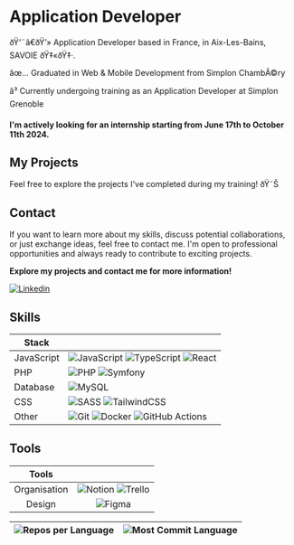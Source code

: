 # Application Developer

ðŸ‘¨â€ðŸ’» Application Developer based in France, in Aix-Les-Bains, SAVOIE ðŸ‡«ðŸ‡·.

âœ… Graduated in Web & Mobile Development from Simplon ChambÃ©ry

â³ Currently undergoing training as an Application Developer at Simplon Grenoble

#### I'm actively looking for an internship starting from June 17th to October 11th 2024.

## My Projects

Feel free to explore the projects I've completed during my training! ðŸ˜Š

## Contact

If you want to learn more about my skills, discuss potential collaborations, or just exchange ideas, feel free to contact me. I'm open to professional opportunities and always ready to contribute to exciting projects.


**Explore my projects and contact me for more information!**

[![Linkedin](https://img.shields.io/badge/LinkedIn-Christopher_Moron-blue?style=flat-square&logo=linkedin&labelColor=blue)](https://www.linkedin.com/in/christophermoron/)

## Skills

| Stack             |                                                                |
| ----------------- | ------------------------------------------------------------------ |
| JavaScript | ![JavaScript](https://img.shields.io/badge/JavaScript-323330?style=for-the-badge&amp;logo=javascript&amp;logoColor=F7DF1E) ![TypeScript](https://img.shields.io/badge/typescript-%23007ACC.svg?style=for-the-badge&amp;logo=typescript&amp;logoColor=white) ![React](https://img.shields.io/badge/React-20232A?style=for-the-badge&logo=react&logoColor=61DAFB) |
| PHP | ![PHP](https://img.shields.io/badge/PHP-777BB4?style=for-the-badge&logo=php&logoColor=white) ![Symfony](https://img.shields.io/badge/Symfony-%23000000.svg?style=for-the-badge&logo=symfony&logoColor=white) |
| Database | ![MySQL](https://img.shields.io/badge/MySQL-00000F?style=for-the-badge&logo=mysql&logoColor=white) |
| CSS | ![SASS](https://img.shields.io/badge/Sass-CC6699?style=for-the-badge&logo=sass&logoColor=white) ![TailwindCSS](https://img.shields.io/badge/Tailwind_CSS-38B2AC?style=for-the-badge&logo=tailwind-css&logoColor=white) |
| Other | ![Git](https://img.shields.io/badge/git-%23F05033.svg?style=for-the-badge&amp;logo=git&amp;logoColor=white) ![Docker](https://img.shields.io/badge/docker-%230db7ed.svg?style=for-the-badge&amp;logo=docker&amp;logoColor=white) ![GitHub Actions](https://img.shields.io/badge/GitHub_Actions-2088FF.svg?style=for-the-badge&amp;logo=github-actions&amp;logoColor=white) |






## Tools
| Tools |  |
|:---------:|:----------:|
|Organisation| ![Notion](https://img.shields.io/badge/Notion-000000.svg?style=for-the-badge&amp;logo=notion&amp;logoColor=white) ![Trello](https://img.shields.io/badge/Trello-0052CC.svg?style=for-the-badge&amp;logo=Trello&amp;logoColor=white)|
|Design| ![Figma](https://img.shields.io/badge/Figma-%23F24E1E.svg?style=for-the-badge&amp;logo=Figma&amp;logoColor=white) |



| ![Repos per Language](http://github-profile-summary-cards.vercel.app/api/cards/repos-per-language?username=TryZorce&theme=github) | ![Most Commit Language](http://github-profile-summary-cards.vercel.app/api/cards/most-commit-language?username=TryZorce&theme=github) |
| --- | --- |

